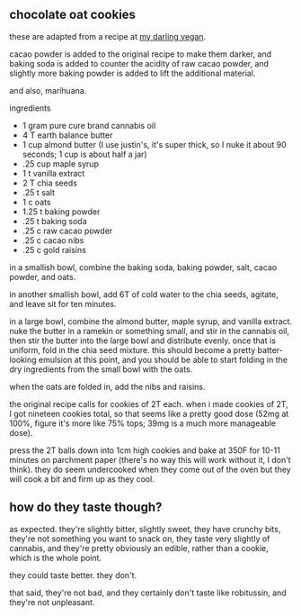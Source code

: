chocolate oat cookies
---
these are adapted from a recipe at [my darling vegan](http://mydarlingvegan.com/2014/09/cacao-goji-berries-power-cookies/).

cacao powder is added to the original recipe to make them darker, and baking soda is added to counter the acidity of raw cacao powder, and slightly more baking powder is added to lift the additional material.

and also, marihuana.

ingredients
- 1 gram pure cure brand cannabis oil
- 4 T earth balance butter
- 1 cup almond butter (I use justin's, it's super thick, so I nuke it about 90 seconds; 1 cup is about half a jar)
- .25 cup maple syrup
- 1 t vanilla extract
- 2 T chia seeds
- .25 t salt
- 1 c oats
- 1.25 t baking powder
- .25 t baking soda
- .25 c raw cacao powder
- .25 c cacao nibs
- .25 c gold raisins

in a smallish bowl, combine the baking soda, baking powder, salt, cacao powder, and oats.

in another smallish bowl, add 6T of cold water to the chia seeds, agitate, and leave sit for ten minutes.

in a large bowl, combine the almond butter, maple syrup, and vanilla extract. nuke the butter in a ramekin or something small, and stir in the cannabis oil, then stir the butter into the large bowl and distribute evenly. once that is uniform, fold in the chia seed mixture. this should become a pretty batter-looking emulsion at this point, and you should be able to start folding in the dry ingredients from the small bowl with the oats.

when the oats are folded in, add the nibs and raisins.

the original recipe calls for cookies of 2T each. when i made cookies of 2T, I got nineteen cookies total, so that seems like a pretty good dose (52mg at 100%, figure it's more like 75% tops; 39mg is a much more manageable dose).

press the 2T balls down into 1cm high cookies and bake at 350F for 10-11 minutes on parchment paper (there's no way this will work without it, I don't think). they do seem undercooked when they come out of the oven but they will cook a bit and firm up as they cool.

how do they taste though?
---
as expected. they're slightly bitter, slightly sweet, they have crunchy bits, they're not something you want to snack on, they taste very slightly of cannabis, and they're pretty obviously an edible, rather than a cookie, which is the whole point.

they could taste better. they don't.

that said, they're not bad, and they certainly don't taste like robitussin, and they're not unpleasant.
